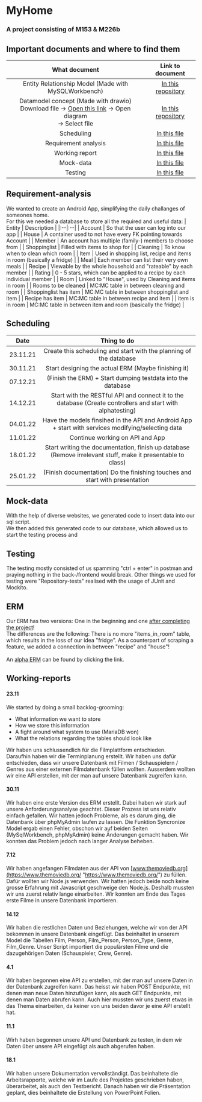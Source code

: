 # MyHome
### A project consisting of M153 & M226b

## Important documents and where to find them
| What document | Link to document|
|:----:|:-:|
| Entity Relationship Model (Made with MySQLWorkbench) | [In this repository](https://github.com/Z-100/MyHome/blob/main/Diagrams/sketch/detailed-sketch-db.jpg) |
| Datamodel concept (Made with drawio) <br/> Download file -> [Open this link](https://www.draw.io) -> Open diagram <br/> -> Select file| [In this repository](https://github.com/Z-100/MyHome/blob/main/Diagrams/sketch/rough-sketch-db.drawio) |
| Scheduling | [In this file](#Scheduling)|
| Requirement analysis | [In this file](#Requirement-analysis)|
| Working report | [In this file](#Working-reports) |
| Mock-data | [In this file](#Mock-data) |
| Testing | [In this file](#Testing) |

## Requirement-analysis
We wanted to create an Android App, simplifying the daily challanges of someones home.<br/> 
For this we needed a database to store all the required and useful data:
| Entity | Description |
|:--|:--|
| Account | So that the user can log into our app |
| House | A container used to not have every FK pointing towards Account |
| Member | An account has multiple (family-) members to choose from |
| Shoppinglist | Filled with items to shop for |
| Cleaning | To know when to clean which room |
| Item | Used in shopping list, recipe and items in room (basically a fridge) |
| Meal | Each member can list their very own meals |
| Recipe | Viewable by the whole household and "rateable" by each member |
| Rating | 0 - 5 stars, which can be applied to a recipe by each individual member |
| Room | Linked to "House", used by Cleaning and items in room |
| Rooms to be cleaned | MC:MC table in between cleaning and room |
| Shoppinglist has item | MC:MC table in between shoppinglist and item |
| Recipe has item | MC:MC table in between recipe and item |
| item is in room | MC:MC table in between item and room (basically the fridge) |


  

## Scheduling
| Date | Thing to do |
|:----------------:|:--------------:|
|    23.11.21 | Create this scheduling and start with the planning of the database |
|    30.11.21 | Start designing the actual ERM (Maybe finishing it) |
|    07.12.21 | (Finish the ERM) + Start dumping testdata into the database |
|    14.12.21 | Start with the RESTful API and connect it to the database (Create controllers and start with alphatesting) |
|    04.01.22 | Have the models finsihed in the API and Android App + start with services modifying/selecting data |
|    11.01.22 | Continue working on API and App |
|    18.01.22 | Start writing the documentation, finish up database (Remove irrelevant stuff, make it presentable to class) |
|    25.01.22 | (Finish documentation) Do the finishing touches and start with presentation |

## Mock-data
With the help of diverse websites, we generated code to insert data into our sql script. <br/>We then added this generated code to our database, which allowed us to start the testing process and 

## Testing
The testing mostly consisted of us spamming "ctrl + enter" in postman and praying nothing in the back-/frontend would break.
Other things we used for testing were "Repository-tests" realised with the usage of JUnit and Mockito.
## ERM  
Our ERM has two versions: One in the beginning and one [after completing the project](https://github.com/Z-100/MyHome/blob/main/Diagrams/sketch/detailed-sketch-db.jpg)! <br/>
The differences are the following: There is no more "items_in_room" table, which results in the loss of our idea "fridge". As a counterpart of scraping a feature, we added a connection
in between "recipe" and "house"!<br/><br/>
An [alpha ERM](https://github.com/Z-100/MyHome/blob/main/Diagrams/sketch/rough-sketch-db.drawio) can be found by clicking the link.

  

## Working-reports  
#### 23.11  
We started by doing a small backlog-grooming:
- What information we want to store
- How we store this information  
- A fight around what system to use (MariaDB won)
- What the relations regarding the tables should look like

Wir haben uns schlussendlich für die Filmplattform entschieden.  
Daraufhin haben wir die Terminplanung erstellt. Wir haben uns dafür entschieden, dass wir unsere Datenbank mit Filmen / Schauspielern / Genres aus einer externen Filmdatenbank füllen wollten. Ausserdem wollten wir eine API erstellen, mit der man auf unsere Datenbank zugreifen kann.

#### 30.11  
Wir haben eine erste Version des ERM erstellt. Dabei haben wir stark auf unsere Anforderungsanalyse geachtet. Dieser Prozess ist uns relativ einfach gefallen. Wir hatten jedoch Probleme, als es darum ging, die Datenbank über phpMyAdmin laufen zu lassen. Die Funktion Syncronize Model ergab einen Fehler, obschon wir auf beiden Seiten (MySqlWorkbench, phpMyAdmin) keine Änderungen gemacht haben. Wir konnten das Problem jedoch nach langer Analyse beheben.

#### 7.12  
Wir haben angefangen Filmdaten aus der API von [www.themoviedb.org](https://www.themoviedb.org/ "https://www.themoviedb.org/") zu füllen. Dafür wollten wir Node.js verwenden. Wir hatten jedoch beide noch keine grosse Erfahrung mit Javascript geschweige den Node.js. Deshalb mussten wir uns zuerst relativ lange einarbeiten. Wir konnten am Ende des Tages erste Filme in unsere Datenbank importieren.

#### 14.12  
Wir haben die restlichen Daten und Beziehungen, welche wir von der API bekommen in unsere Datenbank eingefügt. Das beinhaltet in unserem Model die Tabellen Film, Person, Film_Person, Person_Type, Genre, Film_Genre. Unser Script importiert die populärsten Filme und die dazugehörigen Daten (Schauspieler, Crew, Genre).

#### 4.1  
Wir haben begonnen eine API zu erstellen, mit der man auf unsere Daten in der Datenbank zugreifen kann. Das heisst wir haben POST Endpunkte, mit denen man neue Daten hinzufügen kann, als auch GET Endpunkte, mit denen man Daten abrufen kann. Auch hier mussten wir uns zuerst etwas in das Thema einarbeiten, da keiner von uns beiden davor je eine API erstellt hat.

#### 11.1  
Wirh haben begonnen unsere API und Datenbank zu testen, in dem wir Daten über unsere API eingefügt als auch abgerufen haben.


#### 18.1  
Wir haben unsere Dokumentation vervollständigt. Das beinhaltete die Arbeitsrapporte, welche wir im Laufe des Projektes geschrieben haben, überarbeitet, als auch den Testbericht. Danach haben wir die Präsentation geplant, dies beinhaltete die Erstellung von PowerPoint Folien.
